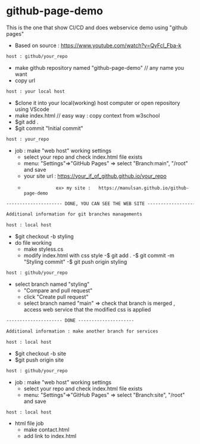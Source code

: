 # github-page-demo
This is the one that show CI/CD and does webservice demo using "github pages"
- Based on source : https://www.youtube.com/watch?v=QyFcl_Fba-k

```html
host : github/your_repo
``` 
  - make github repository named "github-page-demo"  // any name you want
  - copy url 

```html
host : your local host
```
  - $clone it into your local(working) host computer  or open repository using VScode 
  - make index.html   // easy way  : copy context from w3school
  - $git add .
  - $git commit "Initial commit"

```html
host : your_repo
```
- job : make "web host" working settings
  - select your repo and check index.html file exists
  - menu: "Settings"=>"GitHub Pages" =>
       select "Branch:main", "/root" and save 
  - your site url : https://your_if_of_github.github.io/your_repo
  -                 ex> my site :   https://manulsan.github.io/github-page-demo

```html
--------------------- DONE, YOU CAN SEE THE WEB SITE ---------------------
```

```html
Additional information for git branches managements
```

```html
host : local host
```
  - $git checkout -b styling
  - do file working
    - make styless.cs
    - modify index.html with css style
  -$ git add .
  -$ git commit -m "Styling commit"
  -$ git push origin styling

```html
host : github/your_repo
```
- select branch named "styling"
  - "Compare and pull request"
  - click "Create pull request"
  - select branch named "main"
    => check that branch is merged , access web service that the modified css is applied

```html
--------------------- DONE ---------------------
```

```html
Additional information : make another branch for services
```

```html
host : local host
```
  - $git checkout -b site
  - $git push origin site

```html
host : github/your_repo
```
 - job : make "web host" working settings
   - select your repo and check index.html file exists
   - menu: "Settings"=>"GitHub Pages" =>
       select "Branch:site", "/root" and save 

```html
host : local host
```
  - html file job
    - make contact.html
    - add link to index.html
